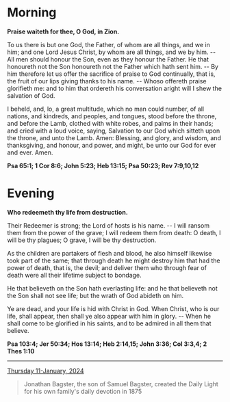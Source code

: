 # Morning

**Praise waiteth for thee, O God, in Zion.**
 
To us there is but one God, the Father, of whom are all things, and we in him; and one Lord Jesus Christ, by whom are all things, and we by him. -- All men should honour the Son, even as they honour the Father. He that honoureth not the Son honoureth not the Father which hath sent him. -- By him therefore let us offer the sacrifice of praise to God continually, that is, the fruit of our lips giving thanks to his name. -- Whoso offereth praise glorifieth me: and to him that ordereth his conversation aright will I shew the salvation of God.
 
I beheld, and, lo, a great multitude, which no man could number, of all nations, and kindreds, and peoples, and tongues, stood before the throne, and before the Lamb, clothed with white robes, and palms in their hands; and cried with a loud voice, saying, Salvation to our God which sitteth upon the throne, and unto the Lamb. Amen: Blessing, and glory, and wisdom, and thanksgiving, and honour, and power, and might, be unto our God for ever and ever. Amen.  

**Psa 65:1; 1 Cor 8:6; John 5:23; Heb 13:15; Psa 50:23; Rev 7:9,10,12**

# Evening

**Who redeemeth thy life from destruction.**
 
Their Redeemer is strong; the Lord of hosts is his name. -- I will ransom them from the power of the grave; I will redeem them from death: O death, I will be thy plagues; O grave, I will be thy destruction.
 
As the children are partakers of flesh and blood, he also himself likewise took part of the same; that through death he might destroy him that had the power of death, that is, the devil; and deliver them who through fear of death were all their lifetime subject to bondage.
 
He that believeth on the Son hath everlasting life: and he that believeth not the Son shall not see life; but the wrath of God abideth on him.
 
Ye are dead, and your life is hid with Christ in God. When Christ, who is our life, shall appear, then shall ye also appear with him in glory. -- When he shall come to be glorified in his saints, and to be admired in all them that believe.  

**Psa 103:4; Jer 50:34; Hos 13:14; Heb 2:14,15; John 3:36; Col 3:3,4; 2 Thes 1:10**

---

[Thursday 11-January, 2024](https://t.me/s/daily_light)

> Jonathan Bagster, the son of Samuel Bagster, created the Daily Light for his own family's daily devotion in 1875

